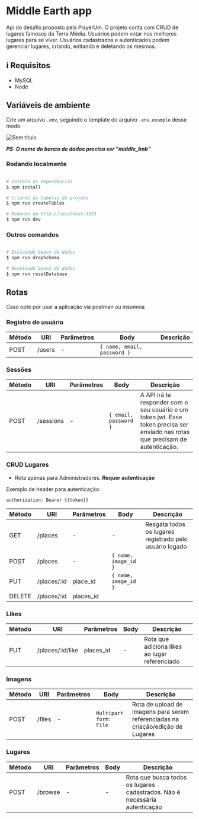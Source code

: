 # Middle Earth app

Api do desafio proposto pela PlayerUm. O projeto conta com CRUD de lugares famosos da Terra Média. Usuários podem votar nos 
melhores lugares para se viver. Usuários cadastrados e autenticados podem gerenciar lugares, criando, editando e deletando os mesmos.



## :information_source: Requisitos

- MySQL
- Node

## Variáveis de ambiente

Crie um arquivo ```.env```, seguindo o template do arquivo ```.env.example``` desse modo

![Sem título](https://user-images.githubusercontent.com/52511902/82506056-2fddd480-9ad5-11ea-8b43-c956f9a2134f.png)

***PS: O nome do banco de dados precisa ser "middle_bnb"***


### Rodando localmente

```bash

# Instale as dependências
$ npm install

# Criando as tabelas do projeto
$ npm run createTables

# Rodando em http://localhost:3333
$ npm run dev
```
### Outros comandos

```bash

# Excluindo banco de dados
$ npm run dropSchema

# Resetando banco de dados
$ npm run resetDatabase

```
## Rotas

Caso opte por usar a aplicação via postman ou insomnia

### Registro de usuário


Método | URI | Parâmetros | Body | Descrição
-------|-----|-----------|------|-----------
POST | /users | - | `{ name, email, password }` | 

### Sessões


Método | URI | Parâmetros | Body | Descrição
-------|-----|-----------|------|-----------
POST | /sessions | - | `{ email, password }` | A API irá te responder com o seu usuário e um token jwt. Esse token precisa ser enviado nas rotas que precisam de autenticação.


### CRUD Lugares

* Rota apenas para Administradores. <strong>Requer autenticação</strong>

Exemplo de header para autenticação:

```authorization: Bearer {{token}}```

Método | URI | Parâmetros | Body | Descrição
-------|-----|-----------|------|-----------
GET | /places | - | - | Resgata todos os lugares registrado pelo usuário logado
POST | /places | - | `{ name, image_id }`
PUT | /places/:id | place_id | `{ name, image_id }`
DELETE | /places/:id | places_id | 

### Likes

Método | URI | Parâmetros | Body | Descrição
-------|-----|-----------|------|-----------
PUT | /places/:id/like | places_id | - | Rota que adiciona likes ao lugar referenciado


### Imagens

Método | URI | Parâmetros | Body | Descrição
-------|-----|-----------|------|-----------
POST | /files | - | `Multipart form: File` | Rota de upload de imagens para serem referenciadas na criação/edição de Lugares

### Lugares

Método | URI | Parâmetros | Body | Descrição
-------|-----|-----------|------|-----------
POST | /browse | - | - | Rota que busca todos os lugares cadastrados. Não é necessária autenticação
